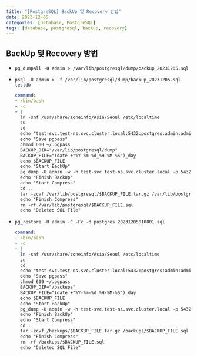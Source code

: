 ```yaml
---
title: "[PostgreSQL] BackUp 및 Recovery 방법"
date: 2023-12-05
categories: [Database, PostgreSQL]
tags: [database, postgresql, backup, recovery]
---
```


## BackUp 및 Recovery 방법

- `pg_dumpall -U admin > /var/lib/postgresql/dump/backup_20231205.sql`
- `psql -U admin > -f /var/lib/postgresql/dump/backup_20231205.sql testdb`

  ```yaml
  command:
  - /bin/bash
  - -c
  - |
    ln -snf /usr/share/zoneinfo/Asia/Seoul /etc/localtime
    su
    cd
    echo "test-svc.test-ns.svc.cluster.local:5432:postgres:admin:admin1!" > .pgpass
    echo "Save pgpass"
    chmod 600 ~/.pgpass
    BACKUP_DIR="/var/lib/postgresql/dump"
    BACKUP_FILE="(date +"%Y-%m-%d_%H-%M-%S")_day
    echo $BACKUP_FILE
    echo "Start BackUp"
    pg_dump -U admin -w -h test-svc.test-ns.svc.cluster.local -p 5432 -T tb_test -F c postgres > ${BACKUP_DIR}/${BACKUP_FILE}.sql
    echo "Finish BackUp"
    echo "Start Compress"
    cd ..
    tar -zcvf /var/lib/postgresql/$BACKUP_FILE.tar.gz /var/lib/postgresql/$BACKUP_FILE.sql
    echo "Finish Compress"
    rm -rf /var/lib/postgresql/$BACKUP_FILE.sql
    echo "Deleted SQL File"
  ```

- `pg_restore -U admin -C -Fc -d postgres 20231205010801.sql`

  ```yaml
  command:
  - /bin/bash
  - -c
  - |
    ln -snf /usr/share/zoneinfo/Asia/Seoul /etc/localtime
    su
    cd
    echo "test-svc.test-ns.svc.cluster.local:5432:postgres:admin:admin1!" > .pgpass
    echo "Save pgpass"
    chmod 600 ~/.pgpass
    BACKUP_DIR="/backups"
    BACKUP_FILE="(date +"%Y-%m-%d_%H-%M-%S")_day
    echo $BACKUP_FILE
    echo "Start BackUp"
    pg_dump -U admin -w -h test-svc.test-ns.svc.cluster.local -p 5432 -T tb_test -F c postgres > ${BACKUP_DIR}/${BACKUP_FILE}.sql
    echo "Finish BackUp"
    echo "Start Compress"
    cd ..
    tar -zcvf /backups/$BACKUP_FILE.tar.gz /backups/$BACKUP_FILE.sql
    echo "Finish Compress"
    rm -rf /backups/$BACKUP_FILE.sql
    echo "Deleted SQL File"
  ```
